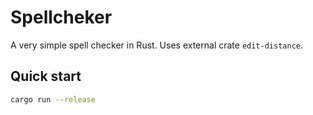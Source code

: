 # Spellcheker

A very simple spell checker in Rust. Uses external crate `edit-distance`.

## Quick start
```bash
cargo run --release
```
